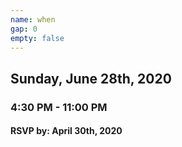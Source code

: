 ```yaml
---
name: when
gap: 0
empty: false
---
```

## Sunday, June 28th, 2020
### 4:30 PM - 11:00 PM

#### RSVP by: April 30th, 2020
